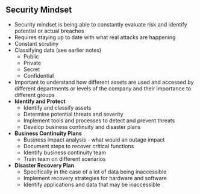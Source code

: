 ## Security Mindset
* Security mindset is being able to constantly evaluate risk and identify potential or actual breaches
* Requires staying up to date with what real attacks are happening
* Constant scrutiny
* Classifying data (see earlier notes)
    * Public
    * Private
    * Secret
    * Confidential
* Important to understand how different assets are used and accessed by different departments or levels of the company and their importance to different groups
* **Identify and Protect**
    * Identify and classify assets
    * Determine potential threats and severity
    * Implement tools and processes to detect and prevent threats
    * Develop business continuity and disaster plans
* **Business Continuity Plans**
    * Business impact analysis - what would an outage impact
    * Document steps to recover critical functions
    * Identify business continuity team
    * Train team on different scenarios
* **Disaster Recovery Plan**
    * Specifically in the case of a lot of data being inaccessible
    * Implement recovery strategies for hardware and software
    * Identify applications and data that may be inaccessible